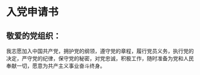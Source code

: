 # 入党申请书

## 敬爱的党组织：

我志愿加入中国共产党，拥护党的纲领，遵守党的章程，履行党员义务，执行党的决定，严守党的纪律，保守党的秘密，对党忠诚，积极工作，随时准备为党和人民奉献一切，愿意为共产主义事业奋斗终身。


